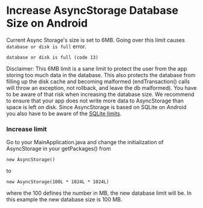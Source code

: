 # Increase AsyncStorage Database Size on Android

Current Async Storage's size is set to 6MB. Going over this limit causes `database or disk is full` error.

```
database or disk is full (code 13)
```

Disclaimer: This 6MB limit is a sane limit to protect the user from the app storing too much data in the database. This also protects the database from filling up the disk cache and becoming malformed (endTransaction() calls will throw an exception, not rollback, and leave the db malformed). You have to be aware of that risk when increasing the database size. We recommend to ensure that your app does not write more data to AsyncStorage than space is left on disk. Since AsyncStorage is based on SQLite on Android you also have to be aware of the [SQLite limits](https://www.sqlite.org/limits.html).

### Increase limit

Go to your MainApplication.java and change the initialization of AsyncStorage in your getPackages() from

```
new AsyncStorage()
```

to

```
new AsyncStorage(100L * 1024L * 1024L)
```

where the 100 defines the number in MB, the new database limit will be. In this example the new database size is 100 MB.
